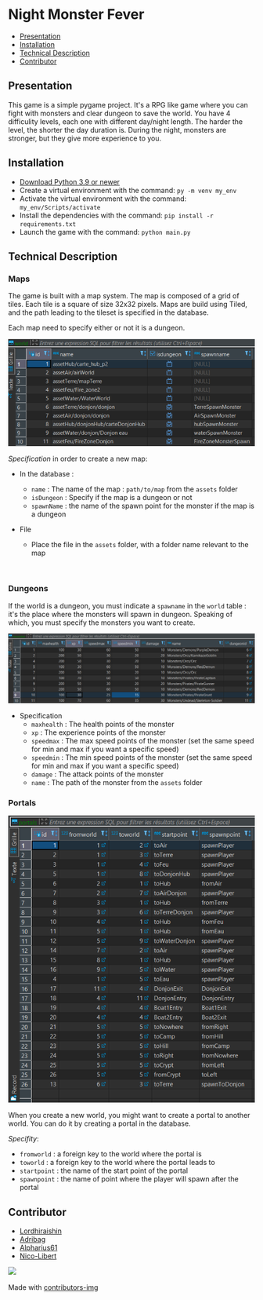 # Night Monster Fever

- [Presentation](#presentation)
- [Installation](#installation)
- [Technical Description](#technical-description)
- [Contributor](#contributor)

## Presentation

This game is a simple pygame project. It's a RPG like game where you can fight with monsters and clear dungeon to save the world. You have 4 difficulity levels, each one with different day/night length. The harder the level, the shorter the day duration is. During the night, monsters are stronger, but they give more experience to you.

## Installation

- [Download Python 3.9 or newer](https://www.python.org/downloads/)
- Create a virtual environment with the command: `py -m venv my_env`
- Activate the virtual environment with the command: `my_env/Scripts/activate`
- Install the dependencies with the command: `pip install -r requirements.txt`
- Launch the game with the command: `python main.py`

## Technical Description

### Maps

The game is built with a map system. The map is composed of a grid of tiles. Each tile is a square of size 32x32 pixels. Maps are build using Tiled, and the path leading to the tileset is specified in the database.

Each map need to specify either or not it is a dungeon.

![Overview of the "world" tab of the database](docs/capture1.png)

*Specification* in order to create a new map:

- In the database :
  - `name` : The name of the map : `path/to/map` from the `assets` folder
  - `isDungeon` : Specify if the map is a dungeon or not
  - `spawnName` : the name of the spawn point for the monster if the map is a dungeon

- File
  - Place the file in the `assets` folder, with a folder name relevant to the map

<br>

### Dungeons

If the world is a dungeon, you must indicate a `spawname` in the `world` table : it's the place where the monsters will spawn in dungeon. Speaking of which, you must specify the monsters you want to create.

![Overview of the "monster" tab of the database](docs/capture2.png)

- Specification
  - `maxhealth` : The health points of the monster
  - `xp` : The experience points of the monster
  - `speedmax` : The max speed points of the monster (set the same speed for min and max if you want a specific speed)
  - `speedmin` : The min speed points of the monster (set the same speed for min and max if you want a specific speed)
  - `damage` : The attack points of the monster
  - `name` : The path of the monster from the `assets` folder

### Portals

![Overview of the "portal" tab of the database](docs/capture3.png)

When you create a new world, you might want to create a portal to another world. You can do it by creating a portal in the database.

*Specifity*:

- `fromworld` : a foreign key to the world where the portal is
- `toworld` : a foreign key to the world where the portal leads to
- `startpoint` : the name of the start point of the portal
- `spawnpoint` : the name of point where the player will spawn after the portal

## Contributor

- [Lordhiraishin](https://github.com/Lordhiraishin)
- [Adribag](https://github.com/Adribag)
- [Alpharius61](https://github.com/Alpharius61)
- [Nico-Libert](https://github.com/Nico-Libert)

<a href="https://github.com/Redshark61/projet2/graphs/contributors">
  <img src="https://contrib.rocks/image?repo=Redshark61/projet2" />
</a>

Made with [contributors-img](https://contrib.rocks)
